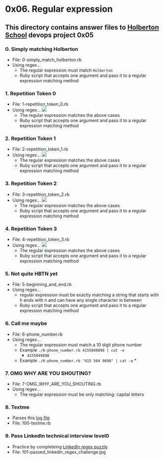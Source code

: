 # 0x06. Regular expression
## This directory contains answer files to [Holberton School](https://www.holbertonschool.com/) devops project 0x05

### 0. Simply matching Holberton
* File: 0-simply_match_holberton.rb
* Using regex...
  * The regular expression must match `Holberton`
  * Ruby script that accepts one argument and pass it to a regular expression matching method
### 1. Repetition Token 0
* File: 1-repetition_token_0.rb
* Using regex...
  ![](https://s3.amazonaws.com/intranet-projects-files/holbertonschool-sysadmin_devops/78/repetition-token-0.png)
  * The regular expression matches the above cases
  * Ruby script that accepts one argument and pass it to a regular expression matching method
### 2. Repetition Token 1
* File: 2-repetition_token_1.rb
* Using regex...
  ![](https://s3.amazonaws.com/intranet-projects-files/holbertonschool-sysadmin_devops/78/repetition-token-1.png)
  * The regular expression matches the above cases
  * Ruby script that accepts one argument and pass it to a regular expression matching method
### 3. Repetition Token 2
* File: 3-repetition_token_2.rb
* Using regex...
  ![](https://s3.amazonaws.com/intranet-projects-files/holbertonschool-sysadmin_devops/78/repetition-token-2.png)
  * The regular expression matches the above cases
  * Ruby script that accepts one argument and pass it to a regular expression matching method
### 4. Repetition Token 3
* File: 4-repetition_token_3.rb
* Using regex...
  ![](https://s3.amazonaws.com/intranet-projects-files/holbertonschool-sysadmin_devops/78/repetition-token-3.png)
  * The regular expression matches the above cases
  * Ruby script that accepts one argument and pass it to a regular expression matching method
### 5. Not quite HBTN yet
* File: 5-beginning_and_end.rb
* Using regex...
  * regular expression must be exactly matching a string that starts with h ends with n and can have any single character in between
  * Ruby script that accepts one argument and pass it to a regular expression matching method
### 6. Call me maybe
* File: 6-phone_number.rb
* Using regex...
  * The regular expression must match a 10 digit phone number
  * Example `./6-phone_number.rb 4155049898 | cat -e`
    * `4155049898`
  * Example `./6-phone_number.rb "415 504 9898" | cat -e`
    *
### 7. OMG WHY ARE YOU SHOUTING?
* File: 7-OMG_WHY_ARE_YOU_SHOUTING.rb
* Using regex...
  * The regular expression must be only matching: capital letters
### 8. Textme
* Parses this [log file](http://intranet-projects-files.s3.amazonaws.com/holbertonschool-sysadmin_devops/78/text_messages.log)
* File: 100-textme.rb
### 9. Pass LinkedIn technical interview level0
* Practice by completeing [LinkedIn regex puzzle](https://engineering.linkedin.com/puzzle)
* File: 101-passed_linkedin_regex_challenge.jpg